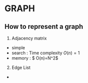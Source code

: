 # GRAPH

## How to represent a graph 

1. Adjacency matrix 

+ simple
+ search : Time complexity $O(n)=1$
+ memory : $ O(n)=N^2$

2. Edge List

+ 